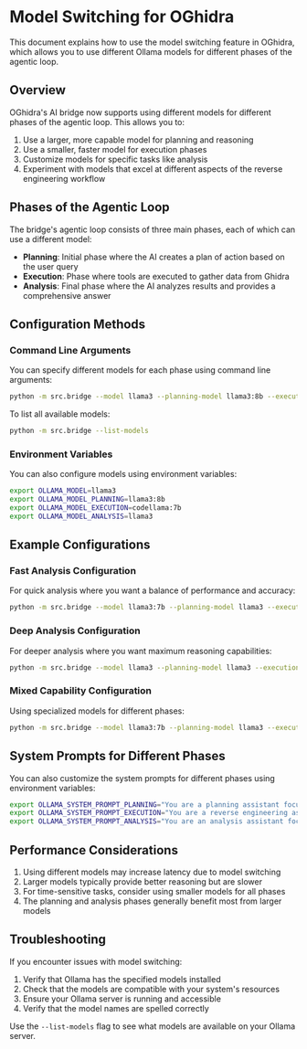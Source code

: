 # Model Switching for OGhidra

This document explains how to use the model switching feature in OGhidra, which allows you to use different Ollama models for different phases of the agentic loop.

## Overview

OGhidra's AI bridge now supports using different models for different phases of the agentic loop. This allows you to:

1. Use a larger, more capable model for planning and reasoning
2. Use a smaller, faster model for execution phases
3. Customize models for specific tasks like analysis
4. Experiment with models that excel at different aspects of the reverse engineering workflow

## Phases of the Agentic Loop

The bridge's agentic loop consists of three main phases, each of which can use a different model:

- **Planning**: Initial phase where the AI creates a plan of action based on the user query
- **Execution**: Phase where tools are executed to gather data from Ghidra
- **Analysis**: Final phase where the AI analyzes results and provides a comprehensive answer

## Configuration Methods

### Command Line Arguments

You can specify different models for each phase using command line arguments:

```bash
python -m src.bridge --model llama3 --planning-model llama3:8b --execution-model codellama:7b --analysis-model llama3:34b
```

To list all available models:

```bash
python -m src.bridge --list-models
```

### Environment Variables

You can also configure models using environment variables:

```bash
export OLLAMA_MODEL=llama3
export OLLAMA_MODEL_PLANNING=llama3:8b
export OLLAMA_MODEL_EXECUTION=codellama:7b
export OLLAMA_MODEL_ANALYSIS=llama3
```

## Example Configurations

### Fast Analysis Configuration

For quick analysis where you want a balance of performance and accuracy:

```bash
python -m src.bridge --model llama3:7b --planning-model llama3 --execution-model llama3:7b
```

### Deep Analysis Configuration

For deeper analysis where you want maximum reasoning capabilities:

```bash
python -m src.bridge --model llama3 --planning-model llama3 --execution-model llama3 --analysis-model llama3:34b
```

### Mixed Capability Configuration

Using specialized models for different phases:

```bash
python -m src.bridge --model llama3:7b --planning-model llama3 --execution-model codellama:7b --analysis-model codellama:34b
```

## System Prompts for Different Phases

You can also customize the system prompts for different phases using environment variables:

```bash
export OLLAMA_SYSTEM_PROMPT_PLANNING="You are a planning assistant focused on creating detailed analysis plans..."
export OLLAMA_SYSTEM_PROMPT_EXECUTION="You are a reverse engineering assistant specialized in executing Ghidra commands..."
export OLLAMA_SYSTEM_PROMPT_ANALYSIS="You are an analysis assistant focused on explaining reverse engineering results..."
```

## Performance Considerations

1. Using different models may increase latency due to model switching
2. Larger models typically provide better reasoning but are slower
3. For time-sensitive tasks, consider using smaller models for all phases
4. The planning and analysis phases generally benefit most from larger models

## Troubleshooting

If you encounter issues with model switching:

1. Verify that Ollama has the specified models installed
2. Check that the models are compatible with your system's resources
3. Ensure your Ollama server is running and accessible
4. Verify that the model names are spelled correctly

Use the `--list-models` flag to see what models are available on your Ollama server. 